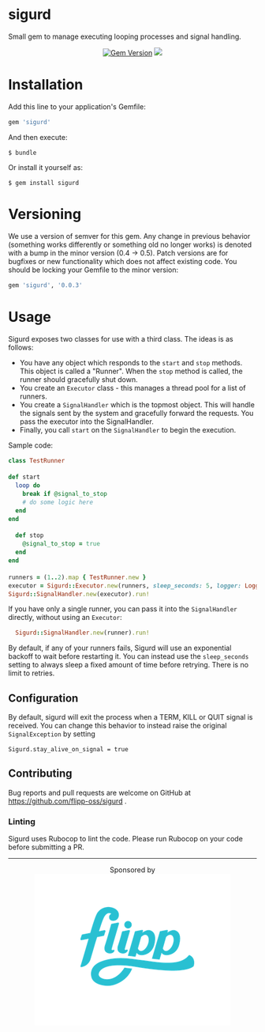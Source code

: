 # sigurd
Small gem to manage executing looping processes and signal handling.

<p align="center">
  <a href="https://badge.fury.io/rb/sigurd"><img src="https://badge.fury.io/rb/sigurd.svg" alt="Gem Version" height="18"></a>
  <a href="https://codeclimate.com/github/flipp-oss/sigurd/maintainability"><img src="https://api.codeclimate.com/v1/badges/a5fc45a193abadc4e45b/maintainability" /></a>
</p>

# Installation

Add this line to your application's Gemfile:
```ruby
gem 'sigurd'
```

And then execute:

    $ bundle

Or install it yourself as:

    $ gem install sigurd

# Versioning

We use a version of semver for this gem. Any change in previous behavior 
(something works differently or something old no longer works)
is denoted with a bump in the minor version (0.4 -> 0.5). Patch versions 
are for bugfixes or new functionality which does not affect existing code. You
should be locking your Gemfile to the minor version:

```ruby
gem 'sigurd', '0.0.3'
```

# Usage

Sigurd exposes two classes for use with a third class. The ideas is as follows:

* You have any object which responds to the `start` and `stop` methods.
  This object is called a "Runner". When the `stop` method is called,
  the runner should gracefully shut down.
* You create an `Executor` class - this manages a thread pool for a
  list of runners.
* You create a `SignalHandler` which is the topmost object. This will
  handle the signals sent by the system and gracefully forward the
  requests. You pass the executor into the SignalHandler.
* Finally, you call `start` on the `SignalHandler` to begin the execution.

Sample code:

```ruby
class TestRunner

def start
  loop do
    break if @signal_to_stop
    # do some logic here
  end
end

  def stop
    @signal_to_stop = true
  end
end

runners = (1..2).map { TestRunner.new }
executor = Sigurd::Executor.new(runners, sleep_seconds: 5, logger: Logger.new(STDOUT))
Sigurd::SignalHandler.new(executor).run!
```

If you have only a single runner, you can pass it into the `SignalHandler`
directly, without using an `Executor`:

```ruby
  Sigurd::SignalHandler.new(runner).run!
```

By default, if any of your runners fails, Sigurd will use an exponential
backoff to wait before restarting it. You can instead use the `sleep_seconds`
setting to always sleep a fixed amount of time before retrying. There
is no limit to retries.

## Configuration

By default, sigurd will exit the process when a TERM, KILL or QUIT signal is received. You can change this 
behavior to instead raise the original `SignalException` by setting

    Sigurd.stay_alive_on_signal = true

## Contributing

Bug reports and pull requests are welcome on GitHub at https://github.com/flipp-oss/sigurd .

### Linting

Sigurd uses Rubocop to lint the code. Please run Rubocop on your code 
before submitting a PR.

---
<p align="center">
  Sponsored by<br/>
  <a href="https://corp.flipp.com/">
    <img src="support/flipp-logo.png" title="Flipp logo" style="border:none;"/>
  </a>
</p>
